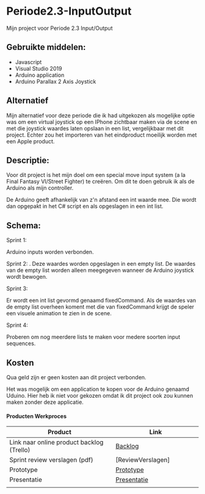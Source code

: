 # Periode2.3-InputOutput
Mijn project voor Periode 2.3 Input/Output

## Gebruikte middelen:

- Javascript
- Visual Studio 2019
- Arduino application
- Arduino Parallax 2 Axis Joystick

## Alternatief

Mijn alternatief voor deze periode die ik had uitgekozen als mogelijke optie was om een virtual joystick op een IPhone zichtbaar maken via de scene en met die joystick waardes laten opslaan in een list, vergelijkbaar met dit project. Echter zou het importeren van het eindproduct moeilijk worden met een Apple product.


## Descriptie:

Voor dit project is het mijn doel om een special move input system (a la Final Fantasy VI/Street Fighter) te creëren. Om dit te doen gebruik ik als de Arduino als mijn controller. 

De Arduino geeft afhankelijk van z'n afstand een int waarde mee. Die wordt dan opgepakt in het C# script en als opgeslagen in een int list.

## Schema:

Sprint 1:

Arduino inputs worden verbonden.
 
Sprint 2:
. Deze waardes worden opgeslagen in een empty list. De waardes van de empty list worden alleen meegegeven wanneer de Arduino joystick wordt bewogen.

Sprint 3:

Er wordt een int list gevormd genaamd fixedCommand. Als de waardes van de empty list overheen koment met die van fixedCommand krijgt de speler een visuele animation te zien in de scene.

Sprint 4:

Proberen om nog meerdere lists te maken voor medere soorten input sequences. 

## Kosten

Qua geld zijn er geen kosten aan dit project verbonden.

Het was mogelijk om een application te kopen voor de Arduino genaamd Uduino. Hier heb ik niet voor gekozen omdat ik dit project ook zou kunnen maken zonder deze applicatie.

#### Producten Werkproces 
| Product  | Link |
| ------ |  ------ |
| Link naar online product backlog (Trello) | [Backlog]
| Sprint review verslagen (pdf)         | [ReviewVerslagen]
| Prototype | [Prototype]
| Presentatie | [Presentatie]
|<img width=500/>|<img width=300/>|

[Prototype]: https://editor.p5js.org/JMacbean/sketches/I9BM9kLMW
[Presentatie]: https://docs.google.com/presentation/d/1HiNphxrCezgxtdRqTz0bY5cQiuLiF2kgDG-THsvLVTc/edit#slide=id.g1368cbf4215_0_227
[Backlog]: https://editor.p5js.org/JMacbean/sketches/I9BM9kLMW





